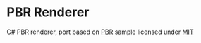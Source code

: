 # PBR Renderer

C# PBR renderer, port based on [PBR](https://github.com/Nadrin/PBR) sample licensed under [MIT](https://github.com/Nadrin/PBR/blob/master/COPYING.txt)
